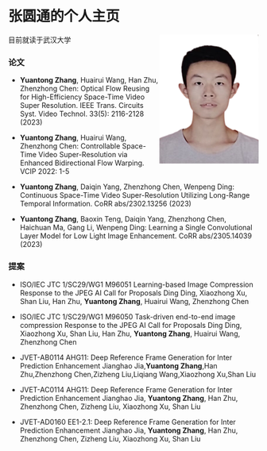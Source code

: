 # 张圆通的个人主页

<img src="imgs/zyt_white.png" width = "200" height = "260" div align=right />

目前就读于武汉大学


### 论文

* 	**Yuantong Zhang**, Huairui Wang, Han Zhu, Zhenzhong Chen:
Optical Flow Reusing for High-Efficiency Space-Time Video Super Resolution. IEEE Trans. Circuits Syst. Video Technol. 33(5): 2116-2128 (2023)

*  	**Yuantong Zhang**, Huairui Wang, Zhenzhong Chen:
Controllable Space-Time Video Super-Resolution via Enhanced Bidirectional Flow Warping. VCIP 2022: 1-5

*	**Yuantong Zhang**, Daiqin Yang, Zhenzhong Chen, Wenpeng Ding:
Continuous Space-Time Video Super-Resolution Utilizing Long-Range Temporal Information. CoRR abs/2302.13256 (2023)

*   **Yuantong Zhang**, Baoxin Teng, Daiqin Yang, Zhenzhong Chen, Haichuan Ma, Gang Li, Wenpeng Ding:
Learning a Single Convolutional Layer Model for Low Light Image Enhancement. CoRR abs/2305.14039 (2023)

### 提案

*  ISO/IEC JTC 1/SC29/WG1 M96051  Learning-based Image Compression Response to the JPEG AI Call for Proposals Ding Ding, Xiaozhong Xu, Shan Liu, Han Zhu, **Yuantong Zhang**, Huairui Wang, Zhenzhong Chen

*  ISO/IEC JTC 1/SC29/WG1 M96050  Task-driven end-to-end image compression Response to the JPEG AI Call for Proposals  Ding Ding, Xiaozhong Xu, Shan Liu, Han Zhu, **Yuantong Zhang**, Huairui Wang, Zhenzhong Chen


*  JVET-AB0114  AHG11: Deep Reference Frame Generation for Inter Prediction Enhancement  Jianghao Jia,**Yuantong Zhang**,Han Zhu,Zhenzhong Chen,Zizheng Liu,Liqiang Wang,Xiaozhong Xu,Shan Liu

*  JVET-AC0114  AHG11: Deep Reference Frame Generation for Inter Prediction Enhancement Jianghao Jia, **Yuantong Zhang**, Han Zhu, Zhenzhong Chen, Zizheng Liu, Xiaozhong Xu, Shan Liu

*  JVET-AD0160 EE1-2.1: Deep Reference Frame Generation for Inter Prediction Enhancement Jianghao Jia, **Yuantong Zhang**, Han Zhu, Zhenzhong Chen, Zizheng Liu, Xiaozhong Xu, Shan Liu



